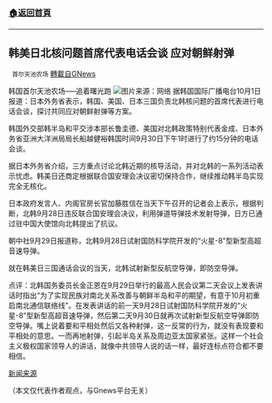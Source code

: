 ###  [:house:返回首頁](https://github.com/ourhimalayas/txt)
---


## 韩美日北核问题首席代表电话会谈 应对朝鲜射弹
` 首尔天池农场` [轉載自GNews](https://gnews.org/zh-hans/1566969/)

韩国首尔天池农场—–追着曙光跑
![](https://assets.gnews.org/wp-content/uploads/2021/10/韩美日.jpeg)图片来源：网络
据韩国国际广播电台10月1日报道：日本外务省表示，韩国、美国、日本三国负责北韩核问题的首席代表进行电话会谈，探讨共同应对朝鲜射弹等方案。

韩国外交部韩半岛和平交涉本部长鲁圭德、美国对北韩政策特别代表金成、日本外务省亚洲大洋洲局局长船越健裕韩国时间9月30日下午1时进行了约15分钟的电话会谈。

据日本外务省介绍，三方重点讨论北韩近期的核导活动，并对北韩的一系列活动表示忧虑。韩美日还商定根据联合国安理会决议密切保持合作，继续推动韩半岛实现完全无核化。
 
日本政府发言人、内阁官房长官加藤胜信在当天下午召开的记者会上表示，根据判断，北韩9月28日违反联合国安理会决议，利用弹道导弹技术发射导弹，日方已通过驻中国大使馆向北韩提出了抗议。
 
朝中社9月29日报道称，北韩9月28日试射国防科学院开发的“火星-8”型新型高超音速导弹。

就在韩美日三国通话会议的当天，北韩试射新型反航空导弹，即防空导弹。

点评：北韩国务委员长金正恩在9月29日举行的最高人民会议第二天会议上发表讲话时指出“为了实现民族对南北关系改善与朝鲜半岛和平的期望，有意于10月初重启南北通信联络线”。在发表讲话的前一天9月28日试射国防科学院开发的“火星-8”型新型高超音速导弹，然后第二天9月30日就再次试射新型反航空导弹即防空导弹。嘴上说着要和平相处然后又各种射弹，这一反常的行为，就没有表现要和平相处的意思。一而再地射弹，引起半岛关系及周边亚太国家紧张。这样一个社会主义极权国家领导人的讲话，就像中共领导人说的话一样，最好连标点符合都不要相信。

[新闻来源](http://world.kbs.co.kr/service/news_view.htm?lang=c&amp;Seq_Code=73071)

（本文仅代表作者观点，与Gnews平台无关）
